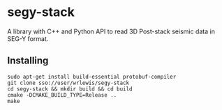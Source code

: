 # segy-stack

A library with C++ and Python API to read 3D Post-stack seismic data in SEG-Y format.

## Installing

``` shell
sudo apt-get install build-essential protobuf-compiler 
git clone sso://user/wrlewis/segy-stack
cd segy-stack && mkdir build && cd build
cmake -DCMAKE_BUILD_TYPE=Release ..
make
```

